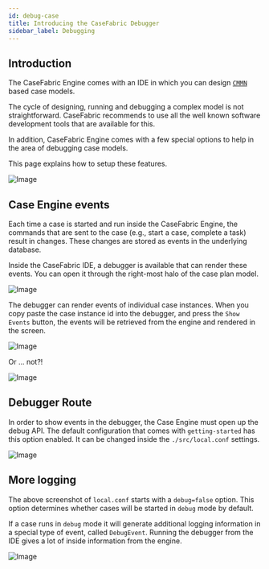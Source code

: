 ```yaml
---
id: debug-case
title: Introducing the CaseFabric Debugger
sidebar_label: Debugging
---
```


## Introduction
The CaseFabric Engine comes with an IDE in which you can design [`CMMN`](https://omg.org/spec/CMMN) based case models.

The cycle of designing, running and debugging a complex model is not straightforward.
CaseFabric recommends to use all the well known software development tools that are available for this.

In addition, CaseFabric Engine comes with a few special options to help in the area of debugging case models.

This page explains how to setup these features.


![Image](assets/ide/ide-sample.png)


## Case Engine events
Each time a case is started and run inside the CaseFabric Engine, the commands that are sent to the case (e.g., start a case, complete a task) result in changes. These changes are stored as events in the underlying database.

Inside the CaseFabric IDE, a debugger is available that can render these events. You can open it through the right-most halo of the case plan model.


![Image](assets/ide/debugger-halo.png)


The debugger can render events of individual case instances.
When you copy paste the case instance id into the debugger, and press the `Show Events` button, the events will be retrieved from the engine and rendered in the screen.


![Image](assets/ide/debugger-task.png)


Or ... not?!


![Image](assets/ide/debugger-route-closed.png)


## Debugger Route
In order to show events in the debugger, the Case Engine must open up the debug API.
The default configuration that comes with `getting-started` has this option enabled.
It can be changed inside the `./src/local.conf` settings.


![Image](assets/ide/open-debugger-route.png)


## More logging
The above screenshot of `local.conf` starts with a `debug=false` option.
This option determines whether cases will be started in `debug` mode by default.

If a case runs in `debug` mode it will generate additional logging information in a special type of event, called `DebugEvent`. Running the debugger from the IDE gives a lot of inside information from the engine.


![Image](assets/ide/debugger-logmessages.png)




